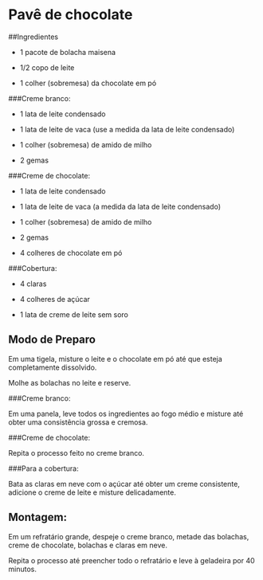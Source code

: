 # Pavê de chocolate

##Ingredientes

- 1 pacote de bolacha maisena

- 1/2 copo de leite

- 1 colher (sobremesa) da chocolate em pó

###Creme branco:

- 1 lata de leite condensado

- 1 lata de leite de vaca (use a medida da lata de leite condensado)

- 1 colher (sobremesa) de amido de milho

- 2 gemas

###Creme de chocolate:

- 1 lata de leite condensado

- 1 lata de leite de vaca (a medida da lata de leite condensado)

- 1 colher (sobremesa) de amido de milho

- 2 gemas

- 4 colheres de chocolate em pó

###Cobertura:

- 4 claras

- 4 colheres de açúcar

- 1 lata de creme de leite sem soro

## Modo de Preparo

Em uma tigela, misture o leite e o chocolate em pó até que esteja completamente dissolvido.

Molhe as bolachas no leite e reserve.

###Creme branco:

Em uma panela, leve todos os ingredientes ao fogo médio e misture até obter uma consistência grossa e cremosa.

###Creme de chocolate:

Repita o processo feito no creme branco.

###Para a cobertura:

Bata as claras em neve com o açúcar até obter um creme consistente, adicione o creme de leite e misture delicadamente.

## Montagem:

Em um refratário grande, despeje o creme branco, metade das bolachas, creme de chocolate, bolachas e claras em neve.

Repita o processo até preencher todo o refratário e leve à geladeira por 40 minutos.